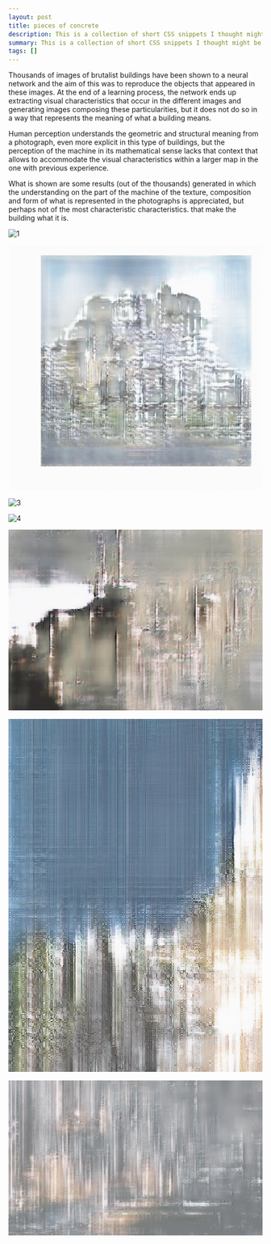 ```yaml
---
layout: post
title: pieces of concrete
description: This is a collection of short CSS snippets I thought might be useful for beginners
summary: This is a collection of short CSS snippets I thought might be useful for beginners.
tags: []
---
```


Thousands of images of brutalist buildings have been shown to a neural network and the aim of this was to reproduce the objects that appeared in these images. At the end of a learning process, the network ends up extracting visual characteristics that occur in the different images and generating images composing these particularities, but it does not do so in a way that represents the meaning of what a building means.

Human perception understands the geometric and structural meaning from a photograph, even more explicit in this type of buildings, but the perception of the machine in its mathematical sense lacks that context that allows to accommodate the visual characteristics within a larger map in the one with previous experience.

What is shown are some results (out of the thousands) generated in which the understanding on the part of the machine of the texture, composition and form of what is represented in the photographs is appreciated, but perhaps not of the most characteristic characteristics. that make the building what it is.

![1](imgs/brt0.png)

![2](imgs/brt6.jpg)

![3](imgs/brt4.png)

![4](imgs/brt3.png)

![5](imgs/brt-60.png)

![6](imgs/brt1.png)

![7](imgs/brt50.png)
